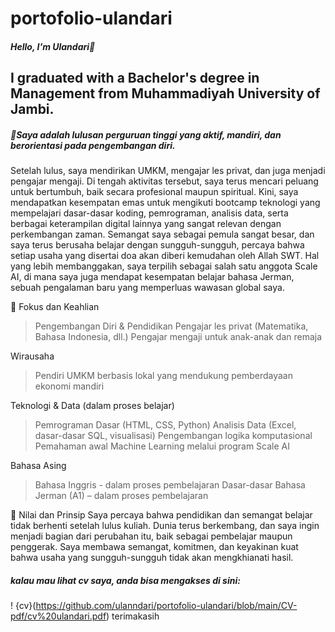 # portofolio-ulandari
##### Hello, I'm Ulandari👋
I graduated with a Bachelor's degree in Management from Muhammadiyah University of Jambi.
---
##### 🌟Saya adalah lulusan perguruan tinggi yang aktif, mandiri, dan berorientasi pada pengembangan diri.
Setelah lulus, saya mendirikan UMKM, mengajar les privat, dan juga menjadi pengajar mengaji. Di tengah aktivitas tersebut, saya terus mencari peluang untuk bertumbuh, baik secara profesional maupun spiritual.
Kini, saya mendapatkan kesempatan emas untuk mengikuti bootcamp teknologi yang mempelajari dasar-dasar koding, pemrograman, analisis data, serta berbagai keterampilan digital lainnya yang sangat relevan dengan perkembangan zaman. Semangat saya sebagai pemula sangat besar, dan saya terus berusaha belajar dengan sungguh-sungguh, percaya bahwa setiap usaha yang disertai doa akan diberi kemudahan oleh Allah SWT.
Hal yang lebih membanggakan, saya terpilih sebagai salah satu anggota Scale AI, di mana saya juga mendapat kesempatan belajar bahasa Jerman, sebuah pengalaman baru yang memperluas wawasan global saya.

🎯 Fokus dan Keahlian
 > Pengembangan Diri & Pendidikan
 > Pengajar les privat (Matematika, Bahasa Indonesia, dll.)
 > Pengajar mengaji untuk anak-anak dan remaja

Wirausaha
 > Pendiri UMKM berbasis lokal yang mendukung pemberdayaan ekonomi mandiri

Teknologi & Data (dalam proses belajar)
 > Pemrograman Dasar (HTML, CSS, Python)
 > Analisis Data (Excel, dasar-dasar SQL, visualisasi)
 > Pengembangan logika komputasional
 > Pemahaman awal Machine Learning melalui program Scale AI

Bahasa Asing
 > Bahasa Inggris - dalam proses pembelajaran
 > Dasar-dasar Bahasa Jerman (A1) – dalam proses pembelajaran

🚀 Nilai dan Prinsip
Saya percaya bahwa pendidikan dan semangat belajar tidak berhenti setelah lulus kuliah. Dunia terus berkembang, dan saya ingin menjadi bagian dari perubahan itu, baik sebagai pembelajar maupun penggerak. Saya membawa semangat, komitmen, dan keyakinan kuat bahwa usaha yang sungguh-sungguh tidak akan mengkhianati hasil.


##### kalau mau lihat cv saya, anda bisa mengakses di sini:
! {cv}(https://github.com/ulanndari/portofolio-ulandari/blob/main/CV-pdf/cv%20ulandari.pdf)
terimakasih
